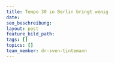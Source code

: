 ```yaml
---
title: Tempo 30 in Berlin bringt wenig
date:
seo_beschreibung:
layout: post
feature_bild_path:
tags: []
topics: []
team_member: dr-sven-tintemann
---
```

